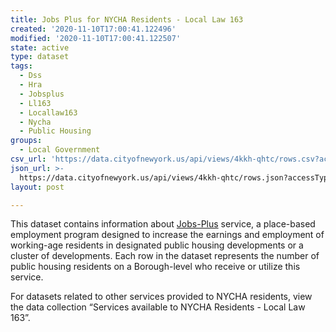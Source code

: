 ```yaml
---
title: Jobs Plus for NYCHA Residents - Local Law 163
created: '2020-11-10T17:00:41.122496'
modified: '2020-11-10T17:00:41.122507'
state: active
type: dataset
tags:
  - Dss
  - Hra
  - Jobsplus
  - Ll163
  - Locallaw163
  - Nycha
  - Public Housing
groups:
  - Local Government
csv_url: 'https://data.cityofnewyork.us/api/views/4kkh-qhtc/rows.csv?accessType=DOWNLOAD'
json_url: >-
  https://data.cityofnewyork.us/api/views/4kkh-qhtc/rows.json?accessType=DOWNLOAD
layout: post

---
```

This dataset contains information about <a href="http://opportunitynycha.org/workforce-development/jobs-plus/">Jobs-Plus</a> service, a place-based employment program designed to increase the earnings and employment of working-age residents in designated public housing developments or a cluster of developments. Each row in the dataset represents the number of public housing residents on a Borough-level who receive or utilize this service.

For datasets related to other services provided to NYCHA residents, view the data collection “Services available to NYCHA Residents - Local Law 163”.
